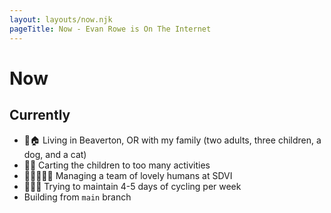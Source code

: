 ```yaml
---
layout: layouts/now.njk
pageTitle: Now - Evan Rowe is On The Internet
---
```

# Now

## Currently

- 🌲🏠 Living in Beaverton, OR with my family (two adults, three children, a dog, and a cat)
- 🚙💨 Carting the children to too many activities
- 👨🏻‍💻👯‍♀️ Managing a team of lovely humans at SDVI
- 🚴‍♂️💨 Trying to maintain 4-5 days of cycling per week
- Building from `main` branch

<!--## Playing-->

<!--ul class="now-grid playing poster"-->
<!--   <li class="grid-item">
    <a class="item-link" href="" title="CYBERPUNK 2077: Phantom Liberty">
      <img src="https://cdn.glitch.global/bb2a64aa-d596-4b0f-839a-41f66ba7056e/mDW7h2zB.jpg?v=1696357714699" class="item-image" alt="Cyberpunk 2077 cover image"/>
      <div class="item-meta">
        <span class="item-title">CYBERPUNK 2077: Phantom Liberty</span>
        <span class="item-author">CD Projekt Red</span>
      </div>
    </a>
  </li>
  <li class="grid-item">
    <a class="item-link" href="" title="CYBERPUNK 2077: Phantom Liberty">
      <img src="https://cdn.glitch.global/bb2a64aa-d596-4b0f-839a-41f66ba7056e/mDW7h2zB.jpg?v=1696357714699" class="item-image" alt="Cyberpunk 2077 cover image"/>
      <div class="item-meta">
        <span class="item-title">CYBERPUNK 2077: Phantom Liberty</span>
        <span class="item-author">CD Projekt Red</span>
      </div>
    </a>
  </li>
  <li class="grid-item">
    <a class="item-link" href="" title="CYBERPUNK 2077: Phantom Liberty">
      <img src="https://cdn.glitch.global/bb2a64aa-d596-4b0f-839a-41f66ba7056e/mDW7h2zB.jpg?v=1696357714699" class="item-image" alt="Cyberpunk 2077 cover image"/>
      <div class="item-meta">
        <span class="item-title">CYBERPUNK 2077: Phantom Liberty</span>
        <span class="item-author">CD Projekt Red</span>
      </div>
    </a>
  </li>
  <li class="grid-item">
    <a class="item-link" href="" title="CYBERPUNK 2077: Phantom Liberty">
      <img src="https://cdn.glitch.global/bb2a64aa-d596-4b0f-839a-41f66ba7056e/mDW7h2zB.jpg?v=1696357714699" class="item-image" alt="Cyberpunk 2077 cover image"/>
      <div class="item-meta">
        <span class="item-title">CYBERPUNK 2077: Phantom Liberty</span>
        <span class="item-author">CD Projekt Red</span>
      </div>
    </a>
  </li>
  <li class="grid-item">
    <a class="item-link" href="" title="CYBERPUNK 2077: Phantom Liberty">
      <img src="https://cdn.glitch.global/bb2a64aa-d596-4b0f-839a-41f66ba7056e/mDW7h2zB.jpg?v=1696357714699" class="item-image" alt="Cyberpunk 2077 cover image"/>
      <div class="item-meta">
        <span class="item-title">CYBERPUNK 2077: Phantom Liberty</span>
        <span class="item-author">CD Projekt Red</span>
      </div>
    </a>
  </li> -->
<!--   <li class="grid-item">Cocoon</li>
  <li class="grid-item">Sea of Stars</li>
  <li class="grid-item">Starfield</li>
  <li class="grid-item">Metal Gear Solid V: The Phantom Pain</li>
  <li class="grid-item">Cyberpunk 2077</li>
  <li class="grid-item">Dave the Diver</li>
  <li class="grid-item">Armored Core VI</li> -->
<!--/ul-->

<!--## Listening-->

<!--ul class="now-grid listening square"-->
<!--   <li class="grid-item">Tycho: Dive</li>
  <li class="grid-item">Tycho: Awake</li>
  <li class="grid-item">Tycho: Epoch</li>
  <li class="grid-item">Talking Heads: Stop Making Sense</li> -->
<!--/ul-->

<!--## Watching-->

<!--ul class="now-grid watching poster"-->
<!--   <li class="grid-item">Only Murders in the Building</li>
  <li class="grid-item">Schitt's Creek</li>
  <li class="grid-item">Sex Education</li>
  <li class="grid-item">Steins;Gate</li> -->
<!--/ul-->

<!--script type="text/javascript" src="/public/now-data.js"></script-->
<!-- <script type="text/javascript">
  (async function() {
    await insertGamesHTML()
  })()
</script> -->